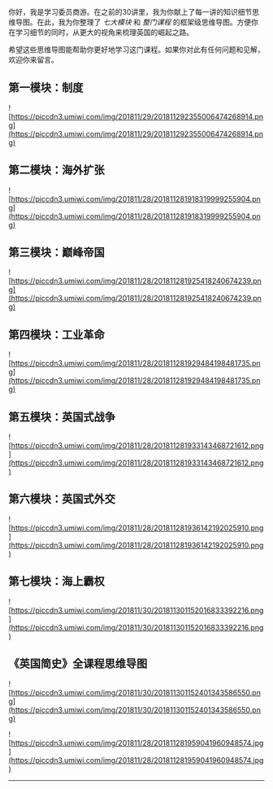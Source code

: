 你好，我是学习委员商游。在之前的30讲里，我为你献上了每一讲的知识细节思维导图。在此，我为你整理了 *七大模块* 和 *整门课程* 的框架级思维导图。方便你在学习细节的同时，从更大的视角来梳理英国的崛起之路。

希望这些思维导图能帮助你更好地学习这门课程。如果你对此有任何问题和见解，欢迎你来留言。

## 第一模块：制度

![https://piccdn3.umiwi.com/img/201811/29/201811292355006474268914.png](https://piccdn3.umiwi.com/img/201811/29/201811292355006474268914.png)

## 第二模块：海外扩张

![https://piccdn3.umiwi.com/img/201811/28/201811281918319999255904.png](https://piccdn3.umiwi.com/img/201811/28/201811281918319999255904.png)

## 第三模块：巅峰帝国

![https://piccdn3.umiwi.com/img/201811/28/201811281925418240674239.png](https://piccdn3.umiwi.com/img/201811/28/201811281925418240674239.png)

## 第四模块：工业革命

![https://piccdn3.umiwi.com/img/201811/28/201811281929484198481735.png](https://piccdn3.umiwi.com/img/201811/28/201811281929484198481735.png)

## 第五模块：英国式战争

![https://piccdn3.umiwi.com/img/201811/28/201811281933143468721612.png](https://piccdn3.umiwi.com/img/201811/28/201811281933143468721612.png)

## 第六模块：英国式外交

![https://piccdn3.umiwi.com/img/201811/28/201811281936142192025910.png](https://piccdn3.umiwi.com/img/201811/28/201811281936142192025910.png)

## 第七模块：海上霸权

![https://piccdn3.umiwi.com/img/201811/30/201811301152016833392216.png](https://piccdn3.umiwi.com/img/201811/30/201811301152016833392216.png)

## 《英国简史》全课程思维导图

![https://piccdn3.umiwi.com/img/201811/30/201811301152401343586550.png](https://piccdn3.umiwi.com/img/201811/30/201811301152401343586550.png)

![https://piccdn3.umiwi.com/img/201811/28/201811281959041960948574.jpg](https://piccdn3.umiwi.com/img/201811/28/201811281959041960948574.jpg)

---
